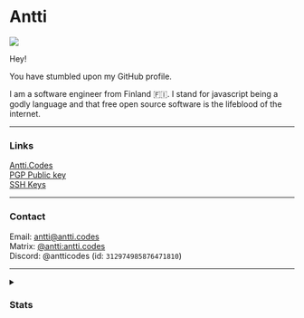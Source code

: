 # Antti

<img src="https://komarev.com/ghpvc/?username=chicken&color=ff69b4"/>

Hey!

You have stumbled upon my GitHub profile.

I am a software engineer from Finland 🇫🇮. I stand for javascript being a godly language and that free open source software is the lifeblood of the internet.
___

### Links

[Antti.Codes]  
[PGP Public key]  
[SSH Keys]
___

### Contact

Email: [antti@antti.codes]  
Matrix: [@antti:antti.codes]  
Discord: @antticodes (id: `312974985876471810`)
___

<details>
  <summary><h3>Stats</h3></summary>
  <a href="https://github.com/anuraghazra/github-readme-stats">
    <img align="center" src="https://github-readme-stats.vercel.app/api/?username=Chicken&show_icons=true&custom_title=Github%20Stats&count_private=true&hide=issues,contributed&bg_color=1e1e2e&text_color=cdd6f4&icon_color=cba6f7&title_color=94e2d5" />  
  </a>
  <a href="https://github.com/anuraghazra/github-readme-stats">
    <img align="center" src="https://github-readme-stats.vercel.app/api/top-langs/?username=Chicken&layout=compact&show_icons=true&custom_title=Top%20Languages&count_private=true&langs_count=4&bg_color=1e1e2e&text_color=cdd6f4&icon_color=cba6f7&title_color=94e2d5" />  
  </a>
  <a href="https://github.com/anuraghazra/github-readme-stats">
    <img src="https://github-readme-stats.vercel.app/api/wakatime?username=Chicken&layout=compact&range=last_7_days&langs_count=10&bg_color=1e1e2e&text_color=cdd6f4&icon_color=cba6f7&title_color=94e2d5" />
  </a>
  <a href="https://github.com/Testaustime/github-readme-testaustime">
    <img src="https://github-readme-testaustime.vercel.app/api/testaustime?username=Antti&layout=compact&range=7&langs_count=10&bg_color=1e1e2e&text_color=cdd6f4&icon_color=cba6f7&title_color=94e2d5" />
  </a>
 
   > Statistics provided by [`GitHub Readme Stats`] and [`Github Readme Testaustime`]
</details>

[SSH Keys]: https://antti.codes/sshkey
[Antti.Codes]: https://antti.codes
[PGP Public key]: https://antti.codes/pgpkey
[antti@antti.codes]: mailto:antti@antti.codes
[@antti:antti.codes]: https://matrix.to/#/@antti:antti.codes
[`GitHub Readme Stats`]: https://github.com/anuraghazra/github-readme-stats
[`GitHub Readme Testaustime`]: https://github.com/Testaustime/github-readme-testaustime
